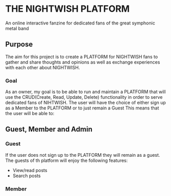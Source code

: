 # THE NIGHTWISH PLATFORM #

An online interactive fanzine for dedicated fans of the great symphonic metal band

## Purpose
The aim for this project is to create a PLATFORM for NIGHTWISH fans to gather and share thoughts and opinions as well as exchange experiences with each other about NIGHTWISH.

### Goal
As an owner, my goal is to be able to run and maintain a PLATFORM that will use the CRUD(Create, Read, Update, Delete) functionality in order to serve dedicated fans of NIHTWISH. The user will have the choice of either sign up as a Member to the PLATFORM or to just remain a Guest
This means that the user will be able to: 


## Guest, Member and Admin

### Guest
If the user does not sign up to the PLATFORM they will remain as a guest.
The guests of th platform will enjoy the following features:
- View/read posts
- Search posts

### Member
